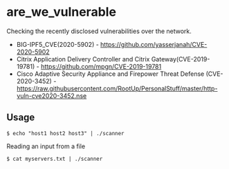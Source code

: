 # are_we_vulnerable

Checking the recently disclosed vulnerabilities over the network.

  - BIG-IPF5_CVE(2020-5902) - https://github.com/yasserjanah/CVE-2020-5902
  - Citrix Application Delivery Controller and Citrix Gateway(CVE-2019-19781) - https://github.com/mpgn/CVE-2019-19781
  - Cisco Adaptive Security Appliance and Firepower Threat Defense (CVE-2020-3452) - https://raw.githubusercontent.com/RootUp/PersonalStuff/master/http-vuln-cve2020-3452.nse

## Usage

~~~
$ echo "host1 host2 host3" | ./scanner
~~~

Reading an input from a file

~~~
$ cat myservers.txt | ./scanner
~~~
